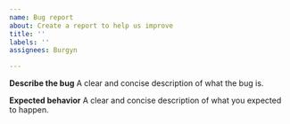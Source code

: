 ```yaml
---
name: Bug report
about: Create a report to help us improve
title: ''
labels: ''
assignees: Burgyn

---
```


**Describe the bug**
A clear and concise description of what the bug is.

**Expected behavior**
A clear and concise description of what you expected to happen.

